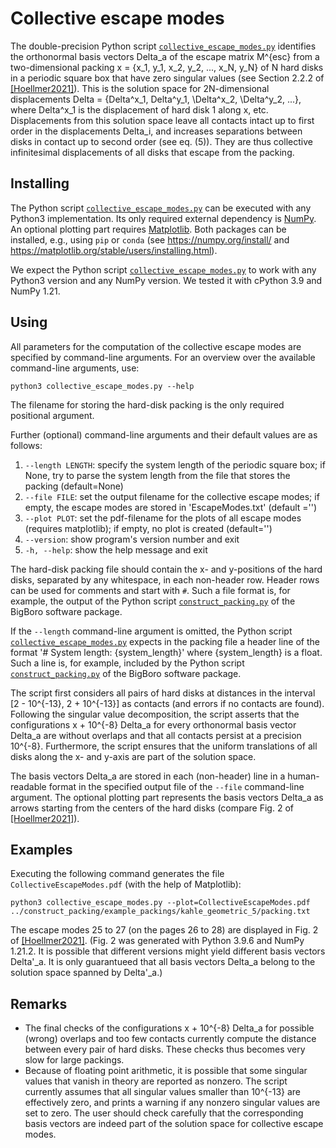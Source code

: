 # Collective escape modes


The double-precision Python script [`collective_escape_modes.py`](collective_escape_modes.py) identifies the orthonormal 
basis vectors Delta_a of the escape matrix M^{esc} from a two-dimensional packing 
x = {x_1, y_1, x_2, y_2, ..., x_N, y_N} of N hard disks in a periodic square box that have zero singular values (see 
Section 2.2.2 of [[Hoellmer2021]](https://arxiv.org/abs/2109.13343)). This is the solution space for 2N-dimensional 
displacements Delta = {Delta^x_1, Delta^y_1, \Delta^x_2, \Delta^y_2, ...}, where Delta^x_1 is the displacement of hard 
disk 1 along x, etc. Displacements from this solution space leave all contacts intact up to first order in the 
displacements Delta_i, and increases separations between disks in contact up to second order (see eq. (5)). They are 
thus collective infinitesimal displacements of all disks that escape from the packing.

## Installing

The Python script [`collective_escape_modes.py`](collective_escape_modes.py) can be executed with any Python3 
implementation. Its only required external dependency is [NumPy](https://numpy.org). An optional plotting part 
requires [Matplotlib](https://matplotlib.org). Both packages can be installed, e.g., using `pip` or `conda` (see
https://numpy.org/install/ and https://matplotlib.org/stable/users/installing.html).

We expect the Python script [`collective_escape_modes.py`](collective_escape_modes.py) to work with any Python3 version 
and any NumPy version. We tested it with cPython 3.9 and NumPy 1.21.

## Using

All parameters for the computation of the collective escape modes are specified by command-line arguments. For an overview over the available command-line arguments, use:
```
python3 collective_escape_modes.py --help
```

The filename for storing the hard-disk packing is the only required positional argument.

Further (optional) command-line arguments and their default values are as follows:

1. `--length LENGTH`: specify the system length of the periodic square box; if None, try to parse the system length from 
the file that stores the packing (default=None)
2. `--file FILE`: set the output filename for the collective escape modes; if empty, the escape modes are stored in 
'EscapeModes.txt' (default ='')
3. `--plot PLOT`: set the pdf-filename for the plots of all escape modes (requires matplotlib); if empty, no plot is 
created (default='')
4. `--version`: show program's version number and exit
5. `-h, --help`: show the help message and exit

The hard-disk packing file should contain the x- and y-positions of the hard disks, separated by any whitespace, in each 
non-header row. Header rows can be used for comments and start with `#`. Such a file format is, for example, the output 
of the Python script [`construct_packing.py`](../construct_packing/construct_packing.py) of the BigBoro software 
package.

If the `--length` command-line argument is omitted, the Python script 
[`collective_escape_modes.py`](collective_escape_modes.py) expects in the packing file a header line of the format 
'# System length: {system_length}' where {system_length} is a float. Such a line is, for example, included by the Python 
script [`construct_packing.py`](../construct_packing/construct_packing.py) of the BigBoro software package.

The script first considers all pairs of hard disks at distances in the interval [2 - 10^{-13}, 2 + 10^{-13}] as 
contacts (and errors if no contacts are found). Following the singular value decomposition, the script asserts that the
configurations x + 10^{-8} Delta_a for every orthonormal basis vector Delta_a are without overlaps and that all contacts 
persist at a precision 10^{-8}. Furthermore, the script ensures that the uniform translations of all disks along the x- 
and y-axis are part of the solution space. 

The basis vectors Delta_a are stored in each (non-header) line in a human-readable format in the specified output file 
of the `--file` command-line argument. The optional plotting part represents the basis vectors Delta_a as arrows 
starting from the centers of the hard disks (compare Fig. 2 of [[Hoellmer2021]](https://arxiv.org/abs/2109.13343)).

## Examples

Executing the following command generates the file `CollectiveEscapeModes.pdf` (with the help of Matplotlib):
```
python3 collective_escape_modes.py --plot=CollectiveEscapeModes.pdf ../construct_packing/example_packings/kahle_geometric_5/packing.txt 
```
The escape modes 25 to 27 (on the pages 26 to 28) are displayed in Fig. 2 of 
[[Hoellmer2021]](https://arxiv.org/abs/2109.13343). (Fig. 2 was generated with Python 3.9.6 and NumPy 1.21.2. It is 
possible that different versions might yield different basis vectors Delta'_a. It is only guarantueed that all basis vectors 
Delta_a belong to the solution space spanned by Delta'_a.)

## Remarks

- The final checks of the configurations x + 10^{-8} Delta_a for possible (wrong) overlaps and too few contacts 
currently compute the distance between every pair of hard disks. These checks thus becomes very slow for large packings. 
- Because of floating point arithmetic, it is possible that some singular values that vanish in theory are reported as 
nonzero. The script currently assumes that all singular values smaller than 10^{-13} are effectively zero, and prints a 
warning if any nonzero singular values are set to zero. The user should check carefully that the corresponding basis 
vectors are indeed part of the solution space for collective escape modes.
